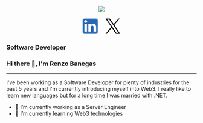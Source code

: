 <p align="center">
  <img src="https://github.com/renzobanegass/renzobanegass/blob/main/cat-typing.gif" width="300">
</p>

<p align="center"> 
  <a href="https://www.linkedin.com/in/renzobanegas/" target="_blank" rel="noreferrer"> <img src="https://github.com/renzobanegass/renzobanegass/blob/main/5296501_linkedin_network_linkedin%20logo_icon.png" alt="c" width="40" height="40"/></a> &nbsp; &nbsp;
  <a href="https://twitter.com/@RenzoBaneg3556" target="_blank" rel="noreferrer"> <img src="https://github.com/renzobanegass/renzobanegass/blob/main/11244080_x_twitter_elon%20musk_twitter%20new%20logo_icon.png" alt="c" width="40" height="40"/></a>
</p>

### Software Developer

### Hi there 👋, I'm Renzo Banegas

---

I've been working as a Software Developer for plenty of industries for the past 5 years and I'm currently introducing myself into Web3. I really like to learn new languages but for a long time I was married with .NET.

- 🔭 I’m currently working as a Server Engineer
- 🌱 I’m currently learning Web3 technologies
